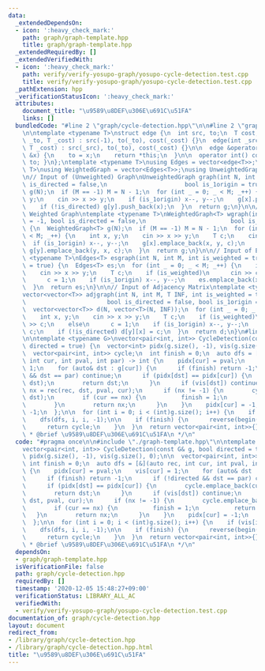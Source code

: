 ```yaml
---
data:
  _extendedDependsOn:
  - icon: ':heavy_check_mark:'
    path: graph/graph-template.hpp
    title: graph/graph-template.hpp
  _extendedRequiredBy: []
  _extendedVerifiedWith:
  - icon: ':heavy_check_mark:'
    path: verify/verify-yosupo-graph/yosupo-cycle-detection.test.cpp
    title: verify/verify-yosupo-graph/yosupo-cycle-detection.test.cpp
  _pathExtension: hpp
  _verificationStatusIcon: ':heavy_check_mark:'
  attributes:
    document_title: "\u9589\u8DEF\u306E\u691C\u51FA"
    links: []
  bundledCode: "#line 2 \"graph/cycle-detection.hpp\"\n\n#line 2 \"graph/graph-template.hpp\"\
    \n\ntemplate <typename T>\nstruct edge {\n  int src, to;\n  T cost;\n\n  edge(int\
    \ _to, T _cost) : src(-1), to(_to), cost(_cost) {}\n  edge(int _src, int _to,\
    \ T _cost) : src(_src), to(_to), cost(_cost) {}\n\n  edge &operator=(const int\
    \ &x) {\n    to = x;\n    return *this;\n  }\n\n  operator int() const { return\
    \ to; }\n};\ntemplate <typename T>\nusing Edges = vector<edge<T>>;\ntemplate <typename\
    \ T>\nusing WeightedGraph = vector<Edges<T>>;\nusing UnweightedGraph = vector<vector<int>>;\n\
    \n// Input of (Unweighted) Graph\nUnweightedGraph graph(int N, int M = -1, bool\
    \ is_directed = false,\n                      bool is_1origin = true) {\n  UnweightedGraph\
    \ g(N);\n  if (M == -1) M = N - 1;\n  for (int _ = 0; _ < M; _++) {\n    int x,\
    \ y;\n    cin >> x >> y;\n    if (is_1origin) x--, y--;\n    g[x].push_back(y);\n\
    \    if (!is_directed) g[y].push_back(x);\n  }\n  return g;\n}\n\n// Input of\
    \ Weighted Graph\ntemplate <typename T>\nWeightedGraph<T> wgraph(int N, int M\
    \ = -1, bool is_directed = false,\n                        bool is_1origin = true)\
    \ {\n  WeightedGraph<T> g(N);\n  if (M == -1) M = N - 1;\n  for (int _ = 0; _\
    \ < M; _++) {\n    int x, y;\n    cin >> x >> y;\n    T c;\n    cin >> c;\n  \
    \  if (is_1origin) x--, y--;\n    g[x].emplace_back(x, y, c);\n    if (!is_directed)\
    \ g[y].emplace_back(y, x, c);\n  }\n  return g;\n}\n\n// Input of Edges\ntemplate\
    \ <typename T>\nEdges<T> esgraph(int N, int M, int is_weighted = true, bool is_1origin\
    \ = true) {\n  Edges<T> es;\n  for (int _ = 0; _ < M; _++) {\n    int x, y;\n\
    \    cin >> x >> y;\n    T c;\n    if (is_weighted)\n      cin >> c;\n    else\n\
    \      c = 1;\n    if (is_1origin) x--, y--;\n    es.emplace_back(x, y, c);\n\
    \  }\n  return es;\n}\n\n// Input of Adjacency Matrix\ntemplate <typename T>\n\
    vector<vector<T>> adjgraph(int N, int M, T INF, int is_weighted = true,\n    \
    \                       bool is_directed = false, bool is_1origin = true) {\n\
    \  vector<vector<T>> d(N, vector<T>(N, INF));\n  for (int _ = 0; _ < M; _++) {\n\
    \    int x, y;\n    cin >> x >> y;\n    T c;\n    if (is_weighted)\n      cin\
    \ >> c;\n    else\n      c = 1;\n    if (is_1origin) x--, y--;\n    d[x][y] =\
    \ c;\n    if (!is_directed) d[y][x] = c;\n  }\n  return d;\n}\n#line 4 \"graph/cycle-detection.hpp\"\
    \n\ntemplate <typename G>\nvector<pair<int, int>> CycleDetection(const G& g, bool\
    \ directed = true) {\n  vector<int> pidx(g.size(), -1), vis(g.size(), 0);\n\n\
    \  vector<pair<int, int>> cycle;\n  int finish = 0;\n  auto dfs = [&](auto rec,\
    \ int cur, int pval, int par) -> int {\n    pidx[cur] = pval;\n    vis[cur] =\
    \ 1;\n    for (auto& dst : g[cur]) {\n      if (finish) return -1;\n      if (!directed\
    \ && dst == par) continue;\n      if (pidx[dst] == pidx[cur]) {\n        cycle.emplace_back(cur,\
    \ dst);\n        return dst;\n      }\n      if (vis[dst]) continue;\n      int\
    \ nx = rec(rec, dst, pval, cur);\n      if (nx != -1) {\n        cycle.emplace_back(cur,\
    \ dst);\n        if (cur == nx) {\n          finish = 1;\n          return -1;\n\
    \        }\n        return nx;\n      }\n    }\n    pidx[cur] = -1;\n    return\
    \ -1;\n  };\n\n  for (int i = 0; i < (int)g.size(); i++) {\n    if (vis[i]) continue;\n\
    \    dfs(dfs, i, i, -1);\n\n    if (finish) {\n      reverse(begin(cycle), end(cycle));\n\
    \      return cycle;\n    }\n  }\n  return vector<pair<int, int>>{};\n}\n\n/**\n\
    \ * @brief \u9589\u8DEF\u306E\u691C\u51FA\n */\n"
  code: "#pragma once\n\n#include \"./graph-template.hpp\"\n\ntemplate <typename G>\n\
    vector<pair<int, int>> CycleDetection(const G& g, bool directed = true) {\n  vector<int>\
    \ pidx(g.size(), -1), vis(g.size(), 0);\n\n  vector<pair<int, int>> cycle;\n \
    \ int finish = 0;\n  auto dfs = [&](auto rec, int cur, int pval, int par) -> int\
    \ {\n    pidx[cur] = pval;\n    vis[cur] = 1;\n    for (auto& dst : g[cur]) {\n\
    \      if (finish) return -1;\n      if (!directed && dst == par) continue;\n\
    \      if (pidx[dst] == pidx[cur]) {\n        cycle.emplace_back(cur, dst);\n\
    \        return dst;\n      }\n      if (vis[dst]) continue;\n      int nx = rec(rec,\
    \ dst, pval, cur);\n      if (nx != -1) {\n        cycle.emplace_back(cur, dst);\n\
    \        if (cur == nx) {\n          finish = 1;\n          return -1;\n     \
    \   }\n        return nx;\n      }\n    }\n    pidx[cur] = -1;\n    return -1;\n\
    \  };\n\n  for (int i = 0; i < (int)g.size(); i++) {\n    if (vis[i]) continue;\n\
    \    dfs(dfs, i, i, -1);\n\n    if (finish) {\n      reverse(begin(cycle), end(cycle));\n\
    \      return cycle;\n    }\n  }\n  return vector<pair<int, int>>{};\n}\n\n/**\n\
    \ * @brief \u9589\u8DEF\u306E\u691C\u51FA\n */\n"
  dependsOn:
  - graph/graph-template.hpp
  isVerificationFile: false
  path: graph/cycle-detection.hpp
  requiredBy: []
  timestamp: '2020-12-05 15:48:27+09:00'
  verificationStatus: LIBRARY_ALL_AC
  verifiedWith:
  - verify/verify-yosupo-graph/yosupo-cycle-detection.test.cpp
documentation_of: graph/cycle-detection.hpp
layout: document
redirect_from:
- /library/graph/cycle-detection.hpp
- /library/graph/cycle-detection.hpp.html
title: "\u9589\u8DEF\u306E\u691C\u51FA"
---
```

